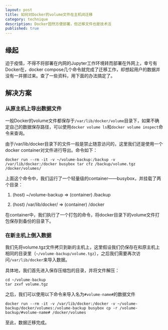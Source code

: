 ```yaml
---
layout: post
title: 如何对Docker的volume文件在主机间迁移
category: technique
description: Docker固然方便部署，但迁移文件也是技术活
published: true
---
```


## 缘起
迫于疫情，不得不将部署在内网的Jupyter工作环境转而部署在外网上，幸亏有Docker在，docker compose几个命令就完成了迁移工作，却想起用户的数据并没有一并挪过来。查了一些资料，用下面的办法搞定了。

## 解决方案

### 从原主机上导出数据文件

一般Docker的volume文件都保存于`/var/lib/docker/volume`目录下，如果不确定自己的数据保存路径，可以使用`docker volume ls`和`docker volume inspect`命令来查询。

由于/var/lib/docker目录下的文件一般是禁止随意访问的，这里我们还是使用一个docker container对文件进行导出。命令如下：

    docker run --rm -it -v ~/volume-backup:/backup -v /var/lib/docker:/docker busybox tar cfz /backup/volume.tgz /docker/volumes/

上面这个命令中，我们运行了一个轻量级的container——busybox，并挂载了两个目录：

1. (host) ~/volume-backup  =>  (container) /backup

2. (host) /var/lib/docker/ =>  (container) /docker

在container中，我们执行了一个打包的命令，将docker目录下的volume文件打包保存到备份的目录下。

### 在新主机上倒入数据

我们先将volume.tgz文件拷贝到新的主机上，这里假设我们仍保存在和原主机上相同的目录里（`~/volume-backup/volume.tgz`），之后我们需要再次访问`/var/lib/docker`来导入数据。

具体地，我们首先进入保存压缩包的目录，并将文件解压：

    cd ~/volume-backup
    tar zxvf volume.tgz

之后，我们可以使用以下命令来导入名为`#volume-name#`的数据文件

    docker run --rm -it -v /var/lib/docker:/docker -v ~/volume-backup/docker/volumes:/volume-backup busybox cp -r /volume-backup/#volume-name# /docker/volumes

至此，数据迁移完成。

